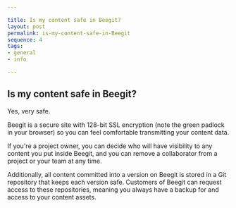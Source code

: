 ```yaml
---

title: Is my content safe in Beegit?
layout: post
permalink: is-my-content-safe-in-Beegit 
sequence: 4
tags:
- general
- info

---
```

## Is my content safe in Beegit? 
Yes, very safe. 

Beegit is a secure site with 128-bit SSL encryption (note the green padlock in your browser) so you can feel comfortable transmitting your content data. 

If you're a project owner, you can decide who will have visibility to any content you put inside Beegit, and you can remove a collaborator from a project or your team at any time. 

Additionally, all content committed into a version on Beegit is stored in a Git repository that keeps each version safe. Customers of Beegit can request access to these repositories, meaning you always have a backup for and access to your content assets. 
